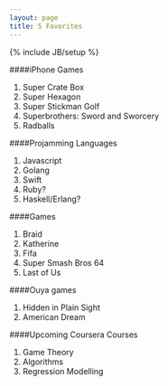 ```yaml
---
layout: page
title: 5 Favorites
---
```

{% include JB/setup %}

####iPhone Games

1. Super Crate Box
1. Super Hexagon
1. Super Stickman Golf
1. Superbrothers: Sword and Sworcery
1. Radballs

####Projamming Languages

1. Javascript
1. Golang
1. Swift
1. Ruby?
1. Haskell/Erlang?

####Games

1. Braid
1. Katherine
1. Fifa
1. Super Smash Bros 64
1. Last of Us

####Ouya games

1. Hidden in Plain Sight
2. American Dream

####Upcoming Coursera Courses

1. Game Theory
1. Algorithms
1. Regression Modelling
